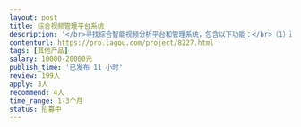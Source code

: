 ```yaml
---                
layout: post       
title: 综合视频管理平台系统           
description: '</br>寻找综合智能视频分析平台和管理系统，包含以下功能：</br>（1）通过人脸布控预警系统，实现重点人员布控预警，通过公安一体化平台自动推送到公安网络；</br>（2）视频智能报警（通过对街面监控视频进行智能行为分析，如危险人物人脸识别、人群聚集，快速移动、斗殴等，预警信息实时推送到附近便民警务站）；</br>（3）周界视频报警系统（搭建周界视频报警系统，划定攀爬跨越报警线或禁止活动区，检测到越界的人或物系统自动预警，并推送到公安警务站）；</br>（4）小区的大门和单元门的门禁机具备人脸识别功能，陌生人脸可与后台公安追逃库比较；</br>（5）车辆布控预警系统（通过街面实时分析过往车辆，对重点车辆进行布控预警）。</br>以上户内户外智能视频监控要求需融合到一个产品和系统中去，即可以在一个平台体现并管理和操作。</br>'     
contenturl: https://pro.lagou.com/project/8227.html      
tags: [其他产品]            
salary: 10000-20000元          
publish_time: '已发布 11 小时'         
review: 199人                   
apply: 3人                   
recommend: 4人                   
time_range: 1-3个月              
status: 招募中                  
---                 
```

